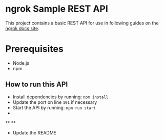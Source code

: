 # ngrok Sample REST API

This project contains a basic REST API for use in following guides on the [ngrok docs site](https://ngrok.com/docs).

# Prerequisites 
* Node.js
* npm

## How to run this API
* Install dependencies by running: `npm install`
* Update the port on line `191` if necessary
* Start the API by running: `npm run start`
*
**
**
* Update the README